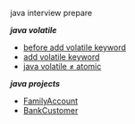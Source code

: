 java interview prepare

***java volatile***
 + [before add volatile keyword](https://github.com/rileyshen/JAVAInterview/commit/02f00a235d25bf50944975e79078bc034a9666d6#diff-85a8c91591a2cb86e1034f8886ed4eca73addf1dfcd222c13a1ca24f1189a252)
 +  [add volatile keyword](https://github.com/rileyshen/JAVAInterview/blob/5af64bc79122fe0a2a818411209e96243bbae5e0/src/main/java/com/exa/study/thread/VolatileDemo.java)
 +  [java volatile ≠ atomic](https://github.com/rileyshen/JAVAInterview/blob/307784dc5c2671d1cefbd670ccd331d41f4b82b1/src/main/java/com/exa/study/thread/VolatileDemo.java)


***java projects***
+ [FamilyAccount](https://github.com/rileyshen/JAVAInterview/tree/main/project01)
+ [BankCustomer](https://github.com/rileyshen/JAVAInterview/tree/main/project02)